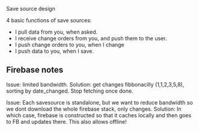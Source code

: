 Save source design

4 basic functions of save sources:
- I pull data from you, when asked.
- I receive change orders from you, and push them to the user.
- I push change orders to you, when I change
- I push data to you, when I save.

## Firebase notes

Issue: limited bandwidth.
Solution: get changes fibbonacilly (1,1,2,3,5,8), sorting by date_changed. Stop fetching once done.

Issue: Each savesource is standalone, but we want to reduce bandwidth so we dont download the whole firebase stack, only changes.
Solution: In which case, firebase is constructed so that it caches locally and then goes to FB and updates there. This also allows offline!

